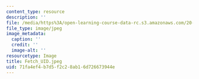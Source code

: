 ```yaml
---
content_type: resource
description: ''
file: /media/https%3A/open-learning-course-data-rc.s3.amazonaws.com/20-020-introduction-to-biological-engineering-design-spring-2009/71fa4ef4b7d5f2c28ab16d726673944e_Fetch_UID.jpeg
file_type: image/jpeg
image_metadata:
  caption: ''
  credit: ''
  image-alt: ''
resourcetype: Image
title: Fetch_UID.jpeg
uid: 71fa4ef4-b7d5-f2c2-8ab1-6d726673944e
---
```


